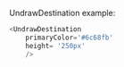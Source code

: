 UndrawDestination example:
```js 
<UndrawDestination
    primaryColor='#6c68fb'
    height= '250px'
    />
```